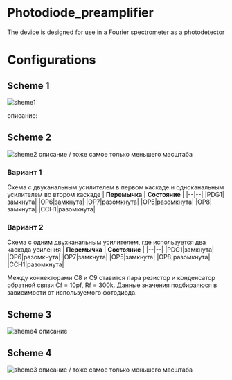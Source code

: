# Photodiode_preamplifier
 The device is designed for use in a Fourier spectrometer as a photodetector 
 
 Configurations
===
## Scheme 1
![sheme1](https://user-images.githubusercontent.com/54314123/137486351-342c5949-5df9-40b1-803d-53740eb993e8.png)

описание:




## Scheme 2
![sheme2](https://user-images.githubusercontent.com/54314123/137486723-82f00660-7d07-4562-9d12-3ca68af0f063.png)
описание / тоже самое только меньшего масштаба
### Вариант 1
Схема с двуканальным усилителем в первом каскаде и одноканальным усилителем во втором каскаде
| **Перемычка** | **Состояние** |
|--|--|
|PDG1|замкнута|
|OP6|замкнута|
|OP7|разомкнута|
|OP5|разомкнута|
|OP8|замкнута|
|CCH1|разомкнута|
### Вариант 2
Схема с одним двухканальным усилителем, где используется два каскада усиления
| **Перемычка** | **Состояние** |
|--|--|
|PDG1|замкнута|
|OP6|разомкнута|
|OP7|замкнута|
|OP5|замкнута|
|OP8|разомкнута|
|CCH1|разомкнута|

Между коннекторами C8 и С9 ставится пара резистор и конденсатор обратной связи Cf = 10pf, Rf = 300k. Данные значения подбираяюся в зависимости от используемого фотодиода.

## Scheme 3
![sheme4](https://user-images.githubusercontent.com/54314123/137486937-59981861-f0ca-434a-a35b-a22b8c82c4e4.png)
описание

## Scheme 4

![sheme3](https://user-images.githubusercontent.com/54314123/137486867-261485b9-a7e2-4f39-91f7-37b946179ed3.png)
описание / тоже самое только меньшего масштаба
<!--stackedit_data:
eyJoaXN0b3J5IjpbMTI3NjE4ODY1LC0xMjY4MTU0NjEsLTEwOT
c0ODQ1MzRdfQ==
-->